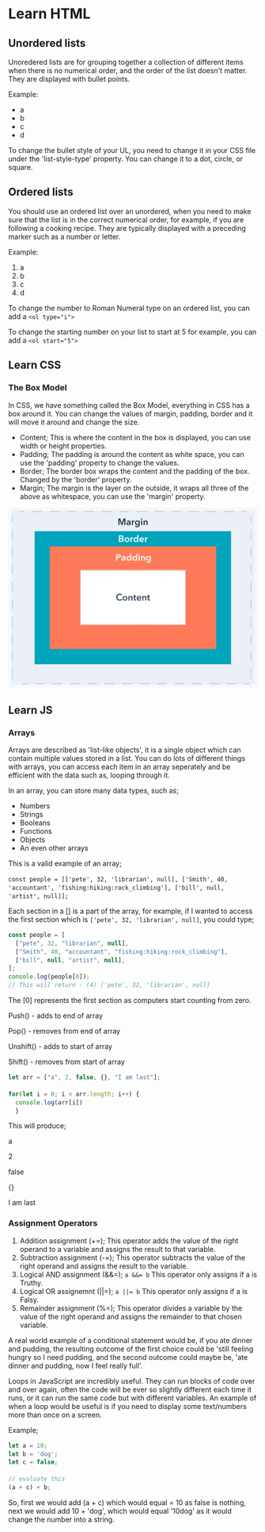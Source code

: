 # Learn HTML

## Unordered lists

Unoredered lists are for grouping together a collection of different items when there is
no numerical order, and the order of the list doesn't matter. They are displayed with
bullet points.

Example:
- a
- b
- c
- d

To change the bullet style of your UL, you need to change it in your CSS file under the 
'list-style-type' property. You can change it to a dot, circle, or square.

## Ordered lists

You should use an ordered list over an unordered, when you need to make sure that the list
is in the correct numerical order, for example, if you are following a cooking recipe. They
are typically displayed with a preceding marker such as a number or letter.

Example:
1. a
2. b
3. c
4. d

To change the number to Roman Numeral type on an ordered list, you can add a `<ol type="i">`

To change the starting number on your list to start at 5 for example, you can add a `<ol start="5">`

## Learn CSS

### The Box Model

In CSS, we have something called the Box Model, everything in CSS has a box around it. You can
change the values of margin, padding, border and it will move it around and change the size.

- Content; This is where the content in the box is displayed, you can use width or height properties.
- Padding; The padding is around the content as white space, you can use the 'padding' property to change the values.
- Border; The border box wraps the content and the padding of the box. Changed by the 'border' property.
- Margin; The margin is the layer on the outside, it wraps all three of the above as whitespace, you can use the 'margin' property.

![Box Model](BoxmodelCSS.png)

## Learn JS

### Arrays 

Arrays are described as 'list-like objects', it is a single object which can contain multiple values stored in a list. You can do lots of different things with arrays, you can access each item in an array seperately and be efficient with the data such as, looping through it.

In an array, you can store many data types, such as;

- Numbers
- Strings
- Booleans
- Functions
- Objects
- An even other arrays

This is a valid example of an array;

`const people = [['pete', 32, 'librarian', null], ['Smith', 40, 'accountant', 'fishing:hiking:rock_climbing'], ['bill', null, 'artist', null]];`

Each section in a [] is a part of the array, for example, if I wanted to access the first section  which is `['pete', 32, 'librarian', null]`, you could type;

```js
const people = [
  ["pete", 32, "librarian", null],
  ["Smith", 40, "accountant", "fishing:hiking:rock_climbing"],
  ["bill", null, "artist", null],
];
console.log(people[0]);
// This will return - (4) ['pete', 32, 'librarian', null]
```
The [0] represents the first section as computers start counting from zero.

Push() - adds to end of array

Pop() - removes from end of array

Unshift() - adds to start of array

Shift() - removes from start of array

```js
let arr = ["a", 2, false, {}, "I am last"];

for(let i = 0; i < arr.length; i++) {
  console.log(arr[i])
  }
```
This will produce;

a

2

false

{}

I am last

### Assignment Operators

1. Addition assignment (+=); This operator adds the value of the right operand to a variable and assigns the result to that variable.
2. Subtraction assignment (-=); This operator subtracts the value of the right operand and assigns the result to the variable.
3. Logical AND assignment (&&=); `a &&= b` This operator only assigns if a is Truthy.
4. Logical OR assignemnt (||=); `a ||= b` This operator only assigns if a is Falsy.
5. Remainder assignment (%=); This operator divides a variable by the value of the right operand and assigns the remainder to that chosen variable.

A real world example of a conditional statement would be, if you ate dinner and pudding, the resulting outcome of the first choice could be 'still feeling hungry so I need pudding, and the second outcome could maybe be, 'ate dinner and pudding, now I feel really full'.

Loops in JavaScript are incredibly useful. They can run blocks of code over and over again, often the code will be ever so slightly different each time it runs, or it can run the same code but with different variables. An example of when a loop would be useful is if you need to display some text/numbers more than once on a screen.

Example;

```js
let a = 10;
let b = 'dog';
let c = false;

// evaluate this
(a + c) + b;
```
So, first we would add (a + c) which would equal = 10 as false is nothing, next we would add 10 + 'dog', which would equal '10dog' as it would change the number into a string.






